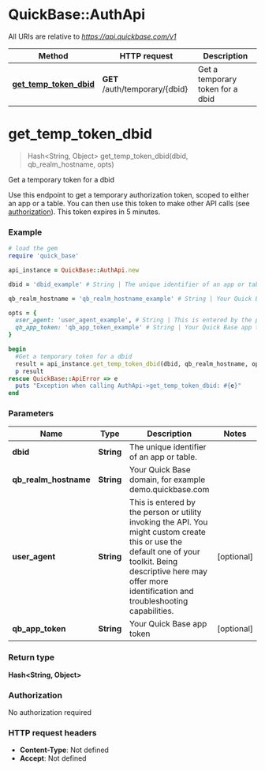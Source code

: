 # QuickBase::AuthApi

All URIs are relative to *https://api.quickbase.com/v1*

Method | HTTP request | Description
------------- | ------------- | -------------
[**get_temp_token_dbid**](AuthApi.md#get_temp_token_dbid) | **GET** /auth/temporary/{dbid} | Get a temporary token for a dbid


# **get_temp_token_dbid**
> Hash&lt;String, Object&gt; get_temp_token_dbid(dbid, qb_realm_hostname, opts)

Get a temporary token for a dbid

Use this endpoint to get a temporary authorization token, scoped to either an app or a table. You can then use this token to make other API calls (see [authorization](../auth)).  This token expires in 5 minutes.

### Example
```ruby
# load the gem
require 'quick_base'

api_instance = QuickBase::AuthApi.new

dbid = 'dbid_example' # String | The unique identifier of an app or table.

qb_realm_hostname = 'qb_realm_hostname_example' # String | Your Quick Base domain, for example demo.quickbase.com

opts = { 
  user_agent: 'user_agent_example', # String | This is entered by the person or utility invoking the API. You might custom create this or use the default one of your toolkit. Being descriptive here may offer more identification and troubleshooting capabilities.
  qb_app_token: 'qb_app_token_example' # String | Your Quick Base app token
}

begin
  #Get a temporary token for a dbid
  result = api_instance.get_temp_token_dbid(dbid, qb_realm_hostname, opts)
  p result
rescue QuickBase::ApiError => e
  puts "Exception when calling AuthApi->get_temp_token_dbid: #{e}"
end
```

### Parameters

Name | Type | Description  | Notes
------------- | ------------- | ------------- | -------------
 **dbid** | **String**| The unique identifier of an app or table. | 
 **qb_realm_hostname** | **String**| Your Quick Base domain, for example demo.quickbase.com | 
 **user_agent** | **String**| This is entered by the person or utility invoking the API. You might custom create this or use the default one of your toolkit. Being descriptive here may offer more identification and troubleshooting capabilities. | [optional] 
 **qb_app_token** | **String**| Your Quick Base app token | [optional] 

### Return type

**Hash&lt;String, Object&gt;**

### Authorization

No authorization required

### HTTP request headers

 - **Content-Type**: Not defined
 - **Accept**: Not defined



